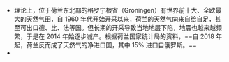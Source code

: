 - 理论上，位于荷兰东北部的格罗宁根省（Groningen）有世界前十大、全欧最大的天然气田，自 1960 年代开始开采以来，荷兰的天然气向来自给自足，甚至可出口德、比、法等国。但长期的开采导致当地地层下陷，地震也越来越频繁，于是在 2014 年始逐步减产。根据荷兰国家统计局的资料，==自 2018 年起，荷兰反而成了天然气的净进口国，其中 15% 进口自俄罗斯。==
-
